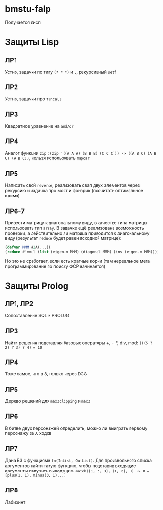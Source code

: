 # bmstu-falp

Получается лисп

# Защиты Lisp

## ЛР1

Устно, задачки по типу `(* * *)` и `,`, рекурсивный `setf`

## ЛР2

Устно, задачки про `funcall`

## ЛР3

Квадратное уравнение на `and/or`

## ЛР4

Аналог функции `zip` :  `(zip '((A A A) (B B B) (C C C))) -> ((A B C) (A B C) (A B C))`, нельзя использовать `mapcar`

## ЛР5

Написать свой `reverse`, реализовать свап двух элементов через рекурсию и задачка про мост и фонарик (посчитать оптимальное время)

## ЛР6-7

Привести матрицу к диагональному виду, в качестве типа матрицы использовать тип `array`. В задачке ещё реализована возможность проверки, а действительно ли матрица приводится к диагональному виду (результат `reduce` будет равен исходной матрице):
```lisp
(defvar MMM #2A(...))
(reduce #'mmul (list (eigen-m MMM) (diagonal MMM) (inv (eigen-m MMM))))
```
Но это не сработает, если есть кратные корни (там нереальное мета программирование по поиску ФСР начинается)

# Защиты Prolog

## ЛР1, ЛР2

Сопоставление SQL и PROLOG

## ЛР3

Найти решения подставляя базовые операторы +, -, *, div, mod: `(((5 ? 2) ? 3) ? 4) = 10`

## ЛР4

Тоже самое, что в 3, только через DCG

## ЛР5

Дерево решений для `max3clipping` и `max3`

## ЛР6

В битве двух персонажей определить, можно ли выиграть первому персонажу за X ходов

## ЛР7

Дана БЗ с функциями `fn(InList, OutList)`. Для произвольного списка аргументов найти такую функцию, чтобы подставив входящие аргументы получить выходящие. `match([1, 2, 3], [1, 2], R) -> R = [plus(1, 1), minus(3, 1)...]`

## ЛР8

Лабиринт

